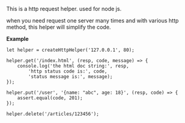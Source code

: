 This is a http request helper. used for node js.

when you need request one server many times and with various http method, this helper will simplify the code.


**Example**

```
let helper = createHttpHelper('127.0.0.1', 80);

helper.get('/index.html', (resp, code, message) => {
    console.log('the html doc string:', resp, 
        'http status code is:', code, 
        'status message is:', message);
});

helper.put('/user', '{name: "abc", age: 18}', (resp, code) => {
    assert.equal(code, 201);
});

helper.delete('/articles/123456');
```